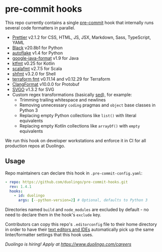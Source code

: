 # pre-commit hooks

This repo currently contains a single [pre-commit](https://pre-commit.com/) hook that internally runs several code formatters in parallel.

- [Prettier](https://github.com/prettier/prettier) v2.1.2 for CSS, HTML, JS, JSX, Markdown, Sass, TypeScript, YAML
- [Black](https://github.com/psf/black) v20.8b1 for Python
- [autoflake](https://github.com/myint/autoflake) v1.4 for Python
- [google-java-format](https://github.com/google/google-java-format) v1.9 for Java
- [ktfmt](https://github.com/facebookincubator/ktfmt) v0.25 for Kotlin
- [scalafmt](https://scalameta.org/scalafmt/) v2.7.5 for Scala
- [shfmt](https://github.com/mvdan/sh) v3.2.0 for Shell
- [terraform fmt](https://github.com/hashicorp/terraform) v0.11.14 and v0.12.29 for Terraform
- [ClangFormat](https://clang.llvm.org/docs/ClangFormat.html) v10.0.0 for Protobuf
- [SVGO](https://github.com/svg/svgo) v1.3.2 for SVG
- Custom regex transformations (basically [sed](https://en.wikipedia.org/wiki/Sed)), for example:
  - Trimming trailing whitespace and newlines
  - Removing unnecessary `coding` pragmas and `object` base classes in Python 3
  - Replacing empty Python collections like `list()` with literal equivalents
  - Replacing empty Kotlin collections like `arrayOf()` with `empty` equivalents

We run this hook on developer workstations and enforce it in CI for all production repos at Duolingo.

## Usage

Repo maintainers can declare this hook in `.pre-commit-config.yaml`:

```yaml
- repo: https://github.com/duolingo/pre-commit-hooks.git
  rev: 1.4.1
  hooks:
    - id: duolingo
      args: [--python-version=2] # Optional, defaults to Python 3
```

Directories named `build` and `node_modules` are excluded by default - no need to declare them in the hook's `exclude` key.

Contributors can copy this repo's `.editorconfig` file to their home directory in order to have their [text editors and IDEs](https://editorconfig.org/) automatically pick up the same linter/formatter settings that this hook uses.

_Duolingo is hiring! Apply at https://www.duolingo.com/careers_
